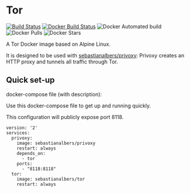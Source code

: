 # Tor

[![Build Status](https://github.com/sebastian-albers/docker-tor/actions/workflows/main.yml/badge.svg)](https://github.com/sebastian-albers/docker-tor/actions/workflows/main.yml)
[![Docker Build Status](https://img.shields.io/docker/cloud/build/sebastianalbers/tor.svg)](https://hub.docker.com/r/sebastianalbers/tor/builds)
![Docker Automated build](https://img.shields.io/docker/cloud/automated/sebastianalbers/tor.svg)
![Docker Pulls](https://img.shields.io/docker/pulls/sebastianalbers/tor.svg)
![Docker Stars](https://img.shields.io/docker/stars/sebastianalbers/tor.svg)

A Tor Docker image based on Alpine Linux.

It is designed to be used with [sebastianalbers/privoxy](https://hub.docker.com/r/sebastianalbers/privoxy): Privoxy creates an HTTP proxy and tunnels all traffic through Tor.


## Quick set-up
docker-compose file (with description):

Use this docker-compose file to get up and running quickly.

This configuration will publicly expose port 8118.

    version: '2'
    services:
      privoxy:
        image: sebastianalbers/privoxy
        restart: always
        depends_on:
          - tor
        ports:
          - "8118:8118"
      tor:
        image: sebastianalbers/tor
        restart: always

